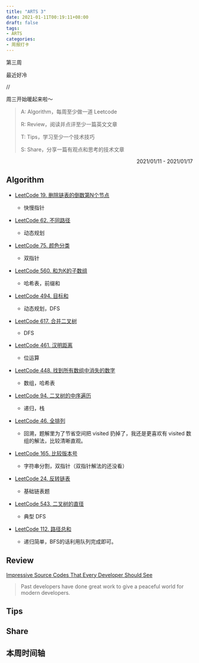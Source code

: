 ```yaml
---
title: "ARTS 3"
date: 2021-01-11T00:19:11+08:00
draft: false
tags:
- ARTS
categories: 
- 周报打卡
---
```


第三周

最近好冷

//

周三开始暖起来啦～

<!--more-->

> A: Algorithm，每周至少做一道 Leetcode
>
> R: Review，阅读并点评至少一篇英文文章
>
> T: Tips，学习至少一个技术技巧
>
> S: Share，分享一篇有观点和思考的技术文章

<p align="right">2021/01/11 - 2021/01/17</p>

## Algorithm

- [LeetCode 19. 删除链表的倒数第N个节点](https://hishark777.gitbook.io/777-interview-notes/algorithm/tag/link/leetcode-19)

  - 快慢指针
- [LeetCode 62. 不同路径](https://hishark777.gitbook.io/777-interview-notes/algorithm/tag/dp/leetcode-62)
  - 动态规划
- [LeetCode 75. 颜色分类](https://hishark777.gitbook.io/777-interview-notes/algorithm/tag/array/leetcode-75)
  - 双指针
- [LeetCode 560. 和为K的子数组](https://hishark777.gitbook.io/777-interview-notes/algorithm/tag/hashmap/leetcode-560)
  - 哈希表，前缀和
- [LeetCode 494. 目标和](https://hishark777.gitbook.io/777-interview-notes/algorithm/tag/dp/leetcode-494)
  - 动态规划，DFS
- [LeetCode 617. 合并二叉树](https://hishark777.gitbook.io/777-interview-notes/algorithm/tag/binarytree/leetcode-617)
  - DFS
- [LeetCode 461. 汉明距离](https://hishark777.gitbook.io/777-interview-notes/algorithm/tag/bit/leetcode-461)
  - 位运算
- [LeetCode 448. 找到所有数组中消失的数字](https://hishark777.gitbook.io/777-interview-notes/algorithm/tag/array/leetcode-448)
  - 数组，哈希表
- [LeetCode 94. 二叉树的中序遍历](https://hishark777.gitbook.io/777-interview-notes/algorithm/tag/binarytree/leetcode-94)
  - 递归，栈
- [LeetCode 46. 全排列](https://hishark777.gitbook.io/777-interview-notes/algorithm/tag/backtrack/leetcode-46.-quan-pai-lie)
  - 回溯，题解里为了节省空间把 visited 扔掉了，我还是更喜欢有 visited 数组的解法，比较清晰直观。
- [LeetCode 165. 比较版本号](https://hishark777.gitbook.io/777-interview-notes/algorithm/tag/string/leetcode-165)
  - 字符串分割，双指针（双指针解法的还没看）
- [LeetCode 24. 反转链表](https://hishark777.gitbook.io/777-interview-notes/algorithm/tag/link/lcof-24)
  - 基础链表题
- [LeetCode 543. 二叉树的直径](https://hishark777.gitbook.io/777-interview-notes/algorithm/tag/binarytree/leetcode-543)
  - 典型 DFS
- [LeetCode 112. 路径总和](https://hishark777.gitbook.io/777-interview-notes/algorithm/tag/binarytree/leetcode-112)
  - 递归简单，BFS的话利用队列完成即可。

## Review

[Impressive Source Codes That Every Developer Should See](https://medium.com/swlh/impressive-sources-codes-that-every-developer-should-see-b68028b36da5)

> Past developers have done great work to give a peaceful world for modern developers.

## Tips

## Share

## 本周时间轴

